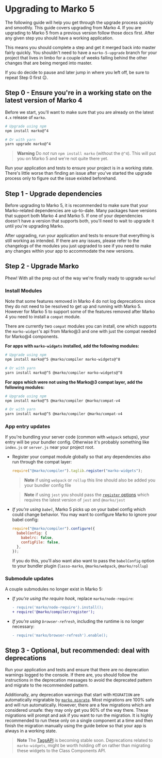 # Upgrading to Marko 5

The following guide will help you get through the upgrade process quickly and smoothly. This guide covers upgrading from Marko 4. If you are upgrading to Marko 5 from a previous version follow those docs first. After any given step you should have a working application.

This means you should complete a step and get it merged back into master fairly quickly. You shouldn't need to have a `marko-5-upgrade` branch for your project that lives in limbo for a couple of weeks falling behind the other changes that are being merged into master.

If you do decide to pause and later jump in where you left off, be sure to repeat Step 0 first 😉.

## Step 0 - Ensure you're in a working state on the latest version of Marko 4

Before we start, you'll want to make sure that you are already on the latest `4.x` release of `marko`.

```bash
# Upgrade using npm
npm install marko@^4

# Or with yarn
yarn upgrade marko@^4
```

> **Warning**
> Do _not_ run `npm install marko` (without the `@^4`). This will put you on Marko 5 and we're not quite there yet.

Run your application and tests to ensure your project is in a working state. There's little worse than finding an issue after you've started the upgrade process only to figure out the issue existed beforehand.

## Step 1 - Upgrade dependencies

Before upgrading to Marko 5, it is recommended to make sure that your Marko-related dependencies are up-to-date. Many packages have versions that support both Marko 4 and Marko 5. If one of your dependencies doesn't have a version that supports both, you'll need to wait to upgrade it until you're upgrading Marko.

After upgrading, run your application and tests to ensure that everything is still working as intended. If there are any issues, please refer to the changelogs of the modules you just upgraded to see if you need to make any changes within your app to accommodate the new versions.

## Step 2 - Upgrade Marko

Phew! With all the prep out of the way we're finally ready to upgrade `marko`!

### Install Modules

Note that some features removed in Marko 4 do not log deprecations since they do not need to be resolved to get up and running with Marko 5. However for Marko 5 to support some of the features removed after Marko 4 you need to install a `compat` module.

There are currently two `compat` modules you can install, one which supports the `marko-widget`'s api from Marko@3 and one with just the compat needed for Marko@4 components.

**For apps with `marko-widgets` installed, add the following modules:**

```bash
# Upgrade using npm
npm install marko@^5 @marko/compiler marko-widgets@^8

# Or with yarn
yarn install marko@^5 @marko/compiler marko-widgets@^8
```

**For apps which were not using the Marko@3 compat layer, add the following modules:**

```bash
# Upgrade using npm
npm install marko@^5 @marko/compiler @marko/compat-v4

# Or with yarn
yarn install marko@^5 @marko/compiler @marko/compat-v4
```

### App entry updates

If you're bundling your server code (common with `webpack` setups), your entry will be your bundler config.
Otherwise it's probably something like `index.js` or `server.js` near your project root.  

- Register your compat module globally so that any dependencies also run through the compat layer:

  ```js
  require("@marko/compiler").taglib.register("marko-widgets");
  ```

  > **Note**
  > if using `webpack` or `rollup` this line should also be added you your bundler config file
  
  > **Note**
  > if using `jest` you should pass the [`register` options](https://github.com/marko-js/jest#customizing-the-marko-compiler) which requires the latest version of `jest` and `@marko/jest`
 
- _If you're using `babel`_, Marko 5 picks up on your babel config which could change behavior. You may want to configure Marko to ignore your babel config:
  ```js
  require("@marko/compiler").configure({
    babelConfig: {
      babelrc: false,
      configFile: false,
    },
  });
  ```
  If you do this, you'll also want also want to pass the `babelConfig` option to your bundler plugin (`lasso-marko`, `@marko/webpack`, `@marko/rollup`)

### Submodule updates

A couple submodules no longer exist in Marko 5:

- _If you're using the require hook_, replace `marko/node-require`:
  ```diff
  - require('marko/node-require').install();
  + require('@marko/compiler/register');
  ```
- _If you're using `browser-refresh`_, including the runtime is no longer necessary:
  ```diff
  - require('marko/browser-refresh').enable();
  ```

## Step 3 - Optional, but recommended: deal with deprecations

Run your application and tests and ensure that there are no deprecation warnings logged to the console. If there are, you should follow the instructions in the deprecation messages to avoid the deprecated pattern and migrate to the recommended pattern.

Additionally, any deprecation warnings that start with `MIGRATION` are automatically migratable by [`marko migrate`](https://github.com/marko-js/cli/blob/master/packages/migrate/README.md). Most migrations are 100% safe and will run automatically. However, there are a few migrations which are considered unsafe: they may only get you 90% of the way there. These migrations will prompt and ask if you want to run the migration. It is highly recommended to run these only on a single component at a time and then finish the migration manually using the guide below so that your app is always in a working state.

> **Note**
> The [TagsAPI](https://dev.to/ryansolid/introducing-the-marko-tags-api-preview-37o4) is becoming stable soon. Deprecations related to `marko-widgets`, might be worth holding off on rather than migrating these widgets to the Class Components API.
